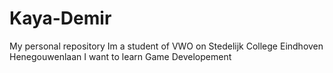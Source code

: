 # Kaya-Demir
My personal repository
Im a student of VWO on Stedelijk College Eindhoven Henegouwenlaan
I want to learn Game Developement
